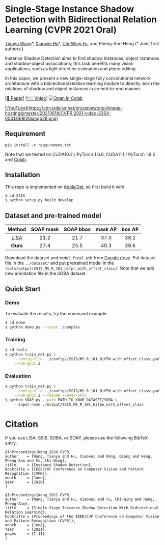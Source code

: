 # Single-Stage Instance Shadow Detection with Bidirectional Relation Learning (CVPR 2021 **Oral**)


[Tianyu Wang](https://stevewongv.github.io)\*, [Xiaowei Hu](https://xw-hu.github.io)\*, [Chi-Wing Fu](http://www.cse.cuhk.edu.hk/~cwfu/), and Pheng-Ann Heng
 (\* Joint first authors.)

Instance Shadow Detection aims to find shadow instances, object instances and shadow-object associations; this task benefits many vision applications, such as light direction estimation and photo editing.

In this paper, we present a new single-stage fully convolutional network architecture with a bidirectional relation learning module to directly learn the relations of shadow and object instances in an end-to-end manner.

[[📄 Paper](https://openaccess.thecvf.com/content/CVPR2021/papers/Wang_Single-Stage_Instance_Shadow_Detection_With_Bidirectional_Relation_Learning_CVPR_2021_paper.pdf)] [[👇🏼 Video](http://www.youtube.com/watch?v=p0b_2SsFypw)]  [![Open In Colab](https://colab.research.google.com/assets/colab-badge.svg)](https://colab.research.google.com/drive/1y9UpS5uA1YuoMyvYVzcKL4ltA_FDu_x0?usp=sharing)

[![YouTube](https://cdn.jsdelivr.net/gh/stevewongv/image-hosting@master/20210618/CVPR 2021-video-2364-0001.668t20smqb28.png)](http://www.youtube.com/watch?v=p0b_2SsFypw "Single-Stage Instance Shadow Detection with Bidirectional Relation Learning (CVPR'21 Oral)")



## Requirement

```
pip install -r requirement.txt
```

Note that we tested on CUDA10.2 / PyTorch 1.6.0, CUDA11.1 / PyTorch 1.8.0 and [Colab](https://colab.research.google.com/drive/1y9UpS5uA1YuoMyvYVzcKL4ltA_FDu_x0?usp=sharing).

## Installation

This repo is implemented on [AdelaiDet](https://github.com/aim-uofa/AdelaiDet), so first build it with:
```bash
$ cd SSIS
$ python setup.py build develop
```

## Dataset and pre-trained model



| Method | SOAP mask  | SOAP bbox  | mask AP | box AP |
| :-----:| :--------: | :--------: |:------: |:-----: |
| [LISA]() | 21.2     | 21.7       | 37.0    | 38.1   |
| **Ours** | 27.4     | 25.5       | 40.3    | 39.6   |

Download the dataset and `model_final.pth` from [Google drive](https://drive.google.com/drive/folders/1MKxyq3R6AUeyLai9i9XWzG2C_n5f0ppP). Put dataset file in the `../dataset/` and put pretrained model in the `tools/output/SSIS_MS_R_101_bifpn_with_offset_class/`. Note that we add new annotation file in the SOBA dataset. 

## Quick Start 
### Demo
To evaluate the results, try the command example:

```bash
$ cd demo
$ python demo.py --input ./samples
```

### Training
```bash
$ cd tools
$ python train_net.py \
    --config-file ../configs/SSIS/MS_R_101_BiFPN_with_offset_class.yaml \
    --num-gpus 2 
``` 

### Evaluation
```bash
$ python train_net.py \
    --config-file ../configs/SSIS/MS_R_101_BiFPN_with_offset_class.yaml \
    --num-gpus 2 --resume --eval-only
$ python SOAP.py --path PATH_TO_YOUR_DATASET/SOBA \ 
    --input-name ./output/SSIS_MS_R_101_bifpn_with_offset_class
``` 

# Citation
If you use LISA, SSIS, SOBA, or SOAP, please use the following BibTeX entry.

```
@InProceedings{Wang_2020_CVPR,
author    = {Wang, Tianyu and Hu, Xiaowei and Wang, Qiong and Heng, Pheng-Ann and Fu, Chi-Wing},
title     = {Instance Shadow Detection},
booktitle = {IEEE/CVF Conference on Computer Vision and Pattern Recognition (CVPR)},
month     = {June},
year      = {2020}
}

@InProceedings{Wang_2021_CVPR,
author    = {Wang, Tianyu and Hu, Xiaowei and Fu, Chi-Wing and Heng, Pheng-Ann},
title     = {Single-Stage Instance Shadow Detection With Bidirectional Relation Learning},
booktitle = {Proceedings of the IEEE/CVF Conference on Computer Vision and Pattern Recognition (CVPR)},
month     = {June},
Year      = {2021},
pages     = {1-11}
}
```